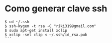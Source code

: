 Como generar clave ssh
=====================

```shell
$ cd ~/.ssh
$ ssh-kygen -t rsa -C "riki319@gmail.com"
$ sudo apt-get install xclip
$ xclip -sel clip < ~/.ssh/id_rsa.pub
´´´
